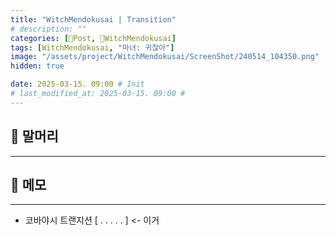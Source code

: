 ```yaml
---
title: "WitchMendokusai | Transition"
# description: ""
categories: [📀Post, 🥥WitchMendokusai]
tags: [WitchMendokusai, "마녀: 귀찮아"]
image: "/assets/project/WitchMendokusai/ScreenShot/240514_104350.png"
hidden: true

date: 2025-03-15. 09:00 # Init
# last_modified_at: 2025-03-15. 09:00 #
---
```


## 📀 말머리

---

## 📀 메모

---

- 코바야시 트랜지션 [ . . . . . ] \<- 이거
